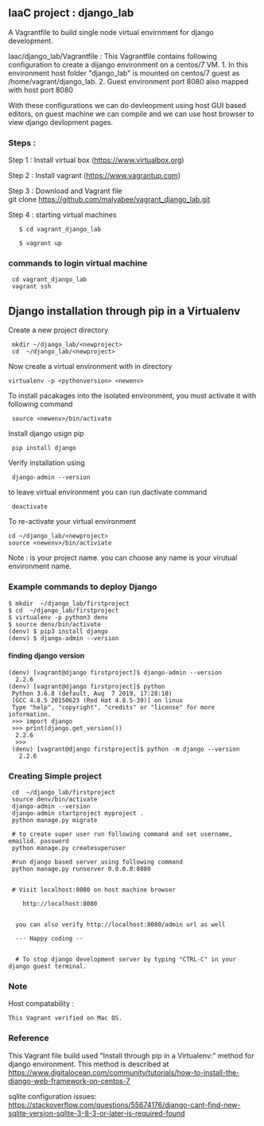 ## IaaC project : django_lab  
 A Vagrantfile to build single node virtual envirnment for django development.  
 
 Iaac/django_lab/Vagrantfile  : This Vagrantfile contains following configuration to create a dijango environment on a centos/7 VM.
    1. In this environment host folder "django_lab" is mounted on centos/7 guest as /home/vagrant/django_lab.
    2. Guest environment port 8080 also mapped with host port 8080
        
   With these configurations we can do devleopment using host GUI based editors, on guest machine we can compile and 
    we can use host browser to view django devlopment pages. 



### Steps :  
  Step 1 :  Install virtual box (https://www.virtualbox.org)

  Step 2 :  Install vagrant  (https://www.vagrantup.com)

  Step 3 :  Download and  Vagrant file  
       git clone https://github.com/malyabee/vagrant_django_lab.git 

  Step 4  : starting virtual machines 

       $ cd vagrant_django_lab
 
       $ vagrant up



### commands to login virtual machine
     cd vagrant_django_lab
     vagrant ssh 
     

## Django installation through pip in a Virtualenv

Create a new project directory 

     mkdir ~/django_lab/<newproject>
     cd  ~/django_lab/<newproject>

Now create a virtual environment with in <newprojcet> directory
 
    virtualenv -p <pythonversion> <newenv>
    
 
To install pacakages into the isolated environment, you must activate it with following command

     source <newenv>/bin/activate
     
Install django usign pip

     pip install django
     
  
Verify installation using 

     django-admin --version
     
to leave virtual environment  you can run dactivate command
     
     deactivate 
  
  
To re-activate your virtual environment

    cd ~/django_lab/<newproject>
    source <newenv>/bin/activiate
    
Note : <newproject> is your project name. you can choose any name
       <newenv> is your virutual environment name.

### Example commands to deploy Django

    $ mkdir  ~/django_lab/firstproject
    $ cd  ~/django_lab/firstproject
    $ virtualenv -p python3 denv
    $ source denv/bin/activate
    (denv) $ pip3 install django
    (denv) $ django-admin --version
  
     
#### finding django version
    (denv) [vagrant@django firstproject]$ django-admin --version
      2.2.6
    (denv) [vagrant@django firstproject]$ python
     Python 3.6.8 (default, Aug  7 2019, 17:28:10) 
     [GCC 4.8.5 20150623 (Red Hat 4.8.5-39)] on linux
     Type "help", "copyright", "credits" or "license" for more information.
     >>> import django
     >>> print(django.get_version())
      2.2.6
      >>> 
     (denv) [vagrant@django firstproject]$ python -m django --version
       2.2.6
     
### Creating Simple project 

   
     cd  ~/django_lab/firstproject
     source denv/bin/activate
     django-admin --version
     django-admin startproject myproject .
     python manage.py migrate
     
     # to create super user run following command and set username, emailid. password
     python manage.py createsuperuser
     
     #run django based server using following command
     python manage.py runserver 0.0.0.0:8080
     
     
     # Visit localhost:8080 on host machine browser
        
        http://localhost:8080
        
      
      you can also verify http://localhost:8080/admin url as well
      
      --- Happy coding --
      
      
      # To stop django development server by typing "CTRL-C" in your django guest terminal.
         
     
     
     

     
### Note 
 Host compatability :
 
    This Vagrant verified on Mac OS.


### Reference
   This Vagrant file build used "Install through pip in a Virtualenv:" method for django environment. This method is described at https://www.digitalocean.com/community/tutorials/how-to-install-the-django-web-framework-on-centos-7
   
   
sqlite configuration issues:
https://stackoverflow.com/questions/55674176/django-cant-find-new-sqlite-version-sqlite-3-8-3-or-later-is-required-found
